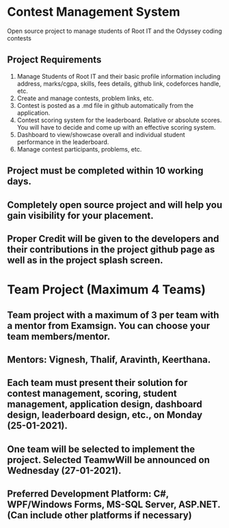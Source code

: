 # Contest Management System
Open source project to manage students of Root IT and the Odyssey coding contests

## Project Requirements

1. Manage Students of Root IT and their basic profile information including address, marks/cgpa, skills, fees details, github link, codeforces handle, etc. 
2. Create and manage contests, problem links, etc.
3. Contest is posted as a .md file in github automatically from the application. 
3. Contest scoring system for the leaderboard. Relative or absolute scores. You will have to decide and come up with an effective scoring system. 
4. Dashboard to view/showcase overall and individual student performance in the leaderboard. 
5. Manage contest participants, problems, etc. 

## Project must be completed within 10 working days. 
## Completely open source project and will help you gain visibility for your placement.
## Proper Credit will be given to the developers and their contributions in the project github page as well as in the project splash screen. 

# Team Project (Maximum 4 Teams)
## Team project with a maximum of 3 per team with a mentor from Examsign. You can choose your team members/mentor. 
## Mentors: Vignesh, Thalif, Aravinth, Keerthana. 
## Each team must present their solution for contest management, scoring, student management, application design, dashboard design, leaderboard design, etc., on Monday (25-01-2021).
## One team will be selected to implement the project. Selected TeamwWill be announced on Wednesday (27-01-2021).

## Preferred Development Platform: C#, WPF/Windows Forms, MS-SQL Server, ASP.NET. (Can include other platforms if necessary)
